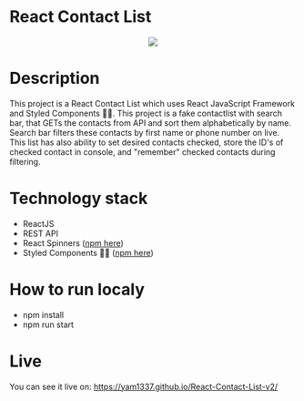 # React Contact List

<p align="center">
<img src="https://github.com/Yam1337/React-Contact-List/blob/master/presentation-contact-list-v2.gif">
</p>

# Description

This project is a React Contact List which uses React JavaScript Framework and Styled Components 💅🏾.
This project is a fake contactlist with search bar, that GETs the contacts from API and sort them alphabetically by name. Search bar filters these contacts by first name or phone number on live. This list has also ability to set desired contacts checked, store the ID's of checked contact in console, and "remember" checked contacts during filtering.

# Technology stack
* ReactJS
* REST API
* React Spinners ([npm here](https://www.npmjs.com/package/react-spinners))
* Styled Components 💅🏾 ([npm here](https://www.npmjs.com/package/styled-components))

# How to run localy

* npm install
* npm run start

# Live

You can see it live on:
https://yam1337.github.io/React-Contact-List-v2/

